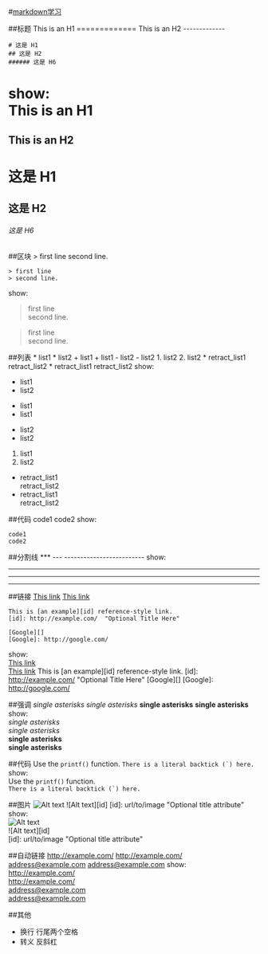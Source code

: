 #[markdown学习](http://wowubuntu.com/markdown/)

##标题
    This is an H1
    =============
    This is an H2
    -------------

    # 这是 H1
    ## 这是 H2
    ###### 这是 H6
show:  
This is an H1
=============
This is an H2
-------------

# 这是 H1
## 这是 H2
###### 这是 H6

##区块
    > first line
    second line.

    > first line
    > second line.
show:  
> first line  
second line.

> first line  
> second line.

##列表
    * list1
    * list2
    + list1
    + list1
    - list2
    - list2
    1. list2
    2. list2
    *    retract_list1
         retract_list2
    *    retract_list1
    retract_list2
show:  
* list1
* list2
+ list1
+ list1
- list2
- list2
1. list1
2. list2
*    retract_list1  
     retract_list2
*    retract_list1  
retract_list2

##代码
        code1
        code2
show:  

    code1
    code2

##分割线
    ***
    ---
    -------------------------
show:  
***
---
-------------------------

##链接
    [This link](http://example.net/, "title")
    [This link](./example)

    This is [an example][id] reference-style link.
    [id]: http://example.com/  "Optional Title Here"

    [Google][]
    [Google]: http://google.com/

show:  
[This link](http://example.net/, "title")  
[This link](./example)
This is [an example][id] reference-style link.
[id]: http://example.com/  "Optional Title Here"
[Google][]
[Google]: http://google.com/

##强调
    *single asterisks*
    _single asterisks_
    **single asterisks**
    __single asterisks__
show:  
*single asterisks*  
_single asterisks_  
**single asterisks**  
__single asterisks__

##代码
    Use the `printf()` function.
    ``There is a literal backtick (`) here.``
show:  
Use the `printf()` function.  
``There is a literal backtick (`) here.``

##图片
    ![Alt text](/path/to/img.jpg "Optional title")
    ![Alt text][id]
    [id]: url/to/image  "Optional title attribute"
show:  
![Alt text](/path/to/img.jpg "Optional title")  
![Alt text][id]  
[id]: url/to/image  "Optional title attribute"

##自动链接
    http://example.com/
    <http://example.com/>
    address@example.com
    <address@example.com>
show:  
http://example.com/  
<http://example.com/>  
address@example.com  
<address@example.com>

##其他
* 换行 行尾两个空格
* 转义 反斜杠

